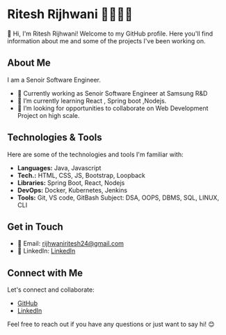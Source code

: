 # Ritesh Rijhwani 🧑‍💻🥷🦾

👋 Hi, I'm Ritesh Rijhwani! Welcome to my GitHub profile. Here you'll find information about me and some of the projects I've been working on.

## About Me

I am a Senoir Software Engineer.

- 💼 Currently working as Senoir Software Engineer at Samsung R&D
- 🌱 I’m currently learning React , Spring boot ,Nodejs.
- 🤔 I’m looking for opportunities to collaborate on Web Development Project on high scale.

## Technologies & Tools

Here are some of the technologies and tools I'm familiar with:

- **Languages:** Java, Javascript
- **Tech.:** HTML, CSS, JS, Bootstrap, Loopback
- **Libraries:** Spring Boot, React, Nodejs
- **DevOps:** Docker, Kubernetes, Jenkins
- **Tools:** Git, VS code, GitBash Subject: DSA, OOPS, DBMS, SQL, LINUX, CLI


## Get in Touch

- 📧 Email: rijhwaniritesh24@gmail.com
- 💼 LinkedIn: [LinkedIn](https://www.linkedin.com/in/ritesh-rijhwani-a496b71a7/?originalSubdomain=in)


## Connect with Me

Let's connect and collaborate:

- [GitHub](https://github.com/rijhwaniritesh24)
- [LinkedIn](https://www.linkedin.com/in/ritesh-rijhwani-a496b71a7/?originalSubdomain=in)

Feel free to reach out if you have any questions or just want to say hi! 😊
